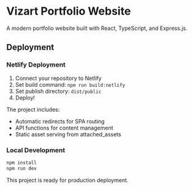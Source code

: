 # Vizart Portfolio Website

A modern portfolio website built with React, TypeScript, and Express.js.

## Deployment

### Netlify Deployment

1. Connect your repository to Netlify
2. Set build command: `npm run build:netlify`
3. Set publish directory: `dist/public`
4. Deploy!

The project includes:
- Automatic redirects for SPA routing
- API functions for content management
- Static asset serving from attached_assets

### Local Development

```bash
npm install
npm run dev
```

This project is ready for production deployment.

